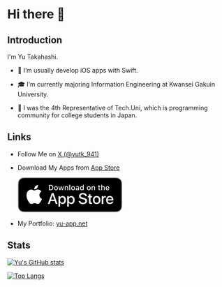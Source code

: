 # Hi there 👋

## Introduction

I'm Yu Takahashi.

- 🌱 I’m usually develop iOS apps with Swift.

- 🎓 I’m currently majoring Information Engineering at Kwansei Gakuin University.
- 🦔 I was the 4th Representative of Tech.Uni, which is programming community for college students in Japan.

## Links

- Follow Me on [X (@yutk_941)](https://x.com/yutk_941)
- Download My Apps from [App Store](https://apps.apple.com/jp/yutakahashi)

  [![App Store](./resources/app-store-badge.svg)](https://apps.apple.com/jp/yutakahashi)

- My Portfolio: [yu-app.net](https://yu-app.net)

## Stats

[![Yu's GitHub stats](https://github-readme-stats.vercel.app/api?username=taka-2120&show_icons=true&theme=transparent)](https://github.com/anuraghazra/github-readme-stats)

[![Top Langs](https://github-readme-stats.vercel.app/api/top-langs/?username=taka-2120&layout=compact&theme=transparent&exclude_repo=MediaReport)](https://github.com/anuraghazra/github-readme-stats)
